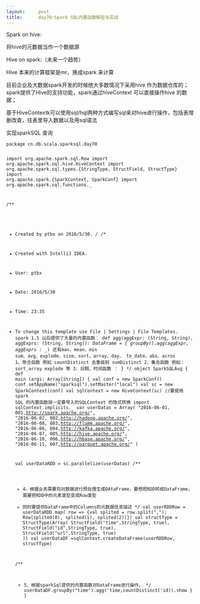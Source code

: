 ```yaml
---
layout:     post
title:      day70:Spark SQL内置函数解密与实战
---
```

<div id="article_content" class="article_content clearfix csdn-tracking-statistics" data-pid="blog" data-mod="popu_307" data-dsm="post">
								            <link rel="stylesheet" href="https://csdnimg.cn/release/phoenix/template/css/ck_htmledit_views-f76675cdea.css">
						<div class="htmledit_views" id="content_views">
                
<p>Spark on hive:</p>
<p>将hive的元数据当作一个数据源</p>
<p>Hive on spark:（未来一个趋势）</p>
<p>Hive 本来的计算框架是mr，换成spark 来计算</p>
<p>目前企业及大数据spark开发的时候绝大多数情况下采用hive 作为数据仓库的；spark提供了Hive的支持功能，spark通过hiveContext 可以直接操作hive 的数据；</p>
<p>基于HiveContextk可以使用sql/hql两种方式编写sql来对hive进行操作，包括表增删改查，往表里导入数据以及用sql语法</p>
<p>实现sparkSQL 查询</p>
<p></p><pre><code class="language-java">package cn.db.scala.sparksql.day70

import org.apache.spark.sql.Row
import org.apache.spark.sql.hive.HiveContext
import org.apache.spark.sql.types.{StringType, StructField, StructType}
import org.apache.spark.{SparkContext, SparkConf}
import org.apache.spark.sql.functions._


/**
 * Created by ptbx on 2016/5/30.
 */
/**
 * Created with IntelliJ IDEA.
 * User: ptbx
 * Date: 2016/5/30
 * Time: 23:35
 * To change this template use File | Settings | File Templates.
  spark 1.5 以后提供了大量的内置函数：
   def agg(aggExpr: (String, String), aggExprs: (String, String)*): DataFrame = {
    groupBy().agg(aggExpr, aggExprs : _*)
 还有max，mean、min sum、avg、explode、size、sort、array、day、
 to_date、abs、acros
 1、聚合函数 例如 countDistinct 去重级别  sumDistinct
 2、集合函数 例如： sort_array explode 等
 3、日期、时间函数 ：
  }
 */
object SparkSQLAvg {
  def main (args: Array[String]) {
   val conf = new SparkConf()
   conf.setAppName("sparksql").setMaster("local")
   val sc = new SparkContext(conf)
   val sqlContext = new HiveContext(sc)
   //要使用spark SQL 的内置函数就一定要导入的SQLContext 的隐式转换
   import sqlContext.implicits._
   var userDatas = Array(
   "2016-06-01, 001,http://spark.apache.org/",
   "2016-06-02, 002,http://hadoop.apache.org/",
   "2016-06-08, 003,http://flume.apache.org/",
   "2016-06-06, 004,http://kafka.apache.org/",
   "2016-06-07, 005,http://hive.apache.org/",
   "2016-06-10, 006,http://hbase.apache.org/",
   "2016-06-11, 007,http://parquet.apache.org/"
   )

   val userDataRDD = sc.parallelize(userDatas)
   /**
    * 4、根据业务需要将对数据进行预处理生成DAtaFrame，要想把RDD转成DataFrame，需要把RDD中的元素类型变成Row类型
    * 同时要提供DataFrame中的Columns的元数据信息描述
    */
  val userRDDRow =  userDataRDD.map( row =&gt; {val splited = row.split(","); Row(splited(0), splited(1), splited(2))})
   val structType = StructType(Array(
      StructField("time",StringType, true),
      StructField("id",StringType, true),
      StructField("url",StringType, true)
   ))
  val userDataDF =sqlContext.createDataFrame(userRDDRow, structType)

   /**
    * 5、根据sparkSql提供的内置函数对DataFrame进行操作，
    */
   userDataDF.groupBy("time").agg('time,countDistinct('id)).show
  }
}
</code></pre><br><br>            </div>
                </div>